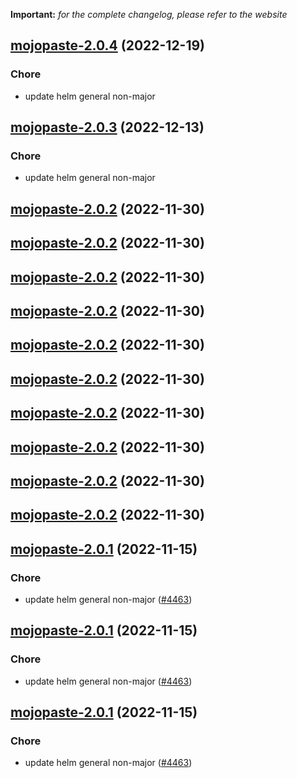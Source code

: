 **Important:**
*for the complete changelog, please refer to the website*




## [mojopaste-2.0.4](https://github.com/truecharts/charts/compare/mojopaste-2.0.3...mojopaste-2.0.4) (2022-12-19)

### Chore

- update helm general non-major
  
  


## [mojopaste-2.0.3](https://github.com/truecharts/charts/compare/mojopaste-2.0.2...mojopaste-2.0.3) (2022-12-13)

### Chore

- update helm general non-major
  
  


## [mojopaste-2.0.2](https://github.com/truecharts/charts/compare/mojopaste-2.0.1...mojopaste-2.0.2) (2022-11-30)




## [mojopaste-2.0.2](https://github.com/truecharts/charts/compare/mojopaste-2.0.1...mojopaste-2.0.2) (2022-11-30)




## [mojopaste-2.0.2](https://github.com/truecharts/charts/compare/mojopaste-2.0.1...mojopaste-2.0.2) (2022-11-30)




## [mojopaste-2.0.2](https://github.com/truecharts/charts/compare/mojopaste-2.0.1...mojopaste-2.0.2) (2022-11-30)




## [mojopaste-2.0.2](https://github.com/truecharts/charts/compare/mojopaste-2.0.1...mojopaste-2.0.2) (2022-11-30)




## [mojopaste-2.0.2](https://github.com/truecharts/charts/compare/mojopaste-2.0.1...mojopaste-2.0.2) (2022-11-30)




## [mojopaste-2.0.2](https://github.com/truecharts/charts/compare/mojopaste-2.0.1...mojopaste-2.0.2) (2022-11-30)




## [mojopaste-2.0.2](https://github.com/truecharts/charts/compare/mojopaste-2.0.1...mojopaste-2.0.2) (2022-11-30)




## [mojopaste-2.0.2](https://github.com/truecharts/charts/compare/mojopaste-2.0.1...mojopaste-2.0.2) (2022-11-30)




## [mojopaste-2.0.2](https://github.com/truecharts/charts/compare/mojopaste-2.0.1...mojopaste-2.0.2) (2022-11-30)




## [mojopaste-2.0.1](https://github.com/truecharts/charts/compare/mojopaste-2.0.0...mojopaste-2.0.1) (2022-11-15)

### Chore

- update helm general non-major ([#4463](https://github.com/truecharts/charts/issues/4463))
  
  


## [mojopaste-2.0.1](https://github.com/truecharts/charts/compare/mojopaste-2.0.0...mojopaste-2.0.1) (2022-11-15)

### Chore

- update helm general non-major ([#4463](https://github.com/truecharts/charts/issues/4463))
  
  


## [mojopaste-2.0.1](https://github.com/truecharts/charts/compare/mojopaste-2.0.0...mojopaste-2.0.1) (2022-11-15)

### Chore

- update helm general non-major ([#4463](https://github.com/truecharts/charts/issues/4463))
  
  
